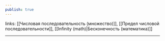 ```yaml
---
publish: true
---
```

links: [[Числовая последовательность (множество)]], [[Предел числовой последовательности]], [[Infinity (math)|Бесконечность (математика)]]

---
